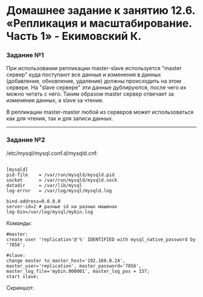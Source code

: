 # Домашнее задание к занятию 12.6. «Репликация и масштабирование. Часть 1» - Екимовский К.

### Задание №1

При использовании репликации master-slave используется "master сервер" куда поступают все данные и изменения в данных (добавление, обновление, удаление) должны происходить на этом сервере. 
На "slave сервере" эти данные дублируются, после чего их можно читать с него. 
Таким образом master сервер отвечает за изменения данных, а slave за чтение.

В репликации master-master любой из серверов может использоваться как для чтения, так и для записи данных.

---

### Задание №2

/etc/mysql/mysql.conf.d/mysqld.cnf: 

```

[mysqld]
pid-file	= /var/run/mysqld/mysqld.pid
socket		= /var/run/mysqld/mysqld.sock
datadir		= /var/lib/mysql
log-error	= /var/log/mysql/mysqld.log

bind-address=0.0.0.0
server-id=2 # разные id на разных машинах
log-bin=/var/log/mysql/mybin.log

```

Команды:

```
#master:
create user 'replication'@'%' IDENTIFIED with mysql_native_password by '7856';

#slave:
change master to master_host='192.168.0.24', master_user='replication', master_password='7856', master_log_file='mybin.000001', master_log_pos = 157;
start slave;
```

Скриншот:


